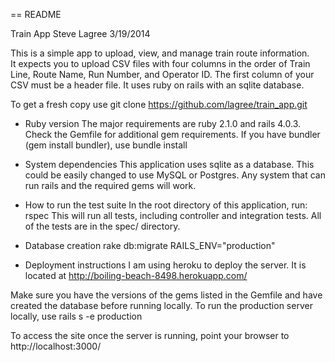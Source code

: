 == README

Train App
Steve Lagree
3/19/2014

This is a simple app to upload, view, and manage train route information.  
It expects you to upload CSV files with four columns in the order of Train Line, Route Name, Run Number, and Operator ID.  The first column of your CSV must be a header file.
It uses ruby on rails with an sqlite database.  

To get a fresh copy use
git clone https://github.com/lagree/train_app.git


* Ruby version
The major requirements are ruby 2.1.0 and rails 4.0.3.  Check the Gemfile for additional gem requirements.
If you have bundler (gem install bundler), use
	bundle install

* System dependencies
This application uses sqlite as a database.  This could be easily changed to use MySQL or Postgres.
Any system that can run rails and the required gems will work.

* How to run the test suite
In the root directory of this application, run:
rspec
This will run all tests, including controller and integration tests.
All of the tests are in the spec/ directory.

* Database creation
	rake db:migrate RAILS_ENV="production" 

* Deployment instructions
I am using heroku to deploy the server. It is located at
http://boiling-beach-8498.herokuapp.com/

Make sure you have the versions of the gems listed in the Gemfile and have created the database before running locally. 
To run the production server locally, use
	rails s -e production

To access the site once the server is running, point your browser to
http://localhost:3000/